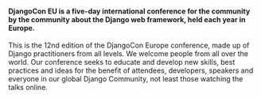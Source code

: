 #### DjangoCon EU is a five-day international conference for the community by the community about the Django web framework, held each year in Europe.

This is the 12nd edition of the DjangoCon Europe conference, made up of Django practitioners from all levels. We welcome people from all over the world. Our conference seeks to educate and develop new skills, best practices and ideas for the benefit of attendees, developers, speakers and everyone in our global Django Community, not least those watching the talks online.
